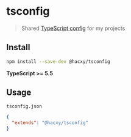 # tsconfig

> Shared [TypeScript config](https://www.typescriptlang.org/docs/handbook/tsconfig-json.html) for my projects

## Install

```sh
npm install --save-dev @hacxy/tsconfig
```

**TypeScript >= 5.5**

## Usage

`tsconfig.json`

```json
{
  "extends": "@hacxy/tsconfig"
}
```
